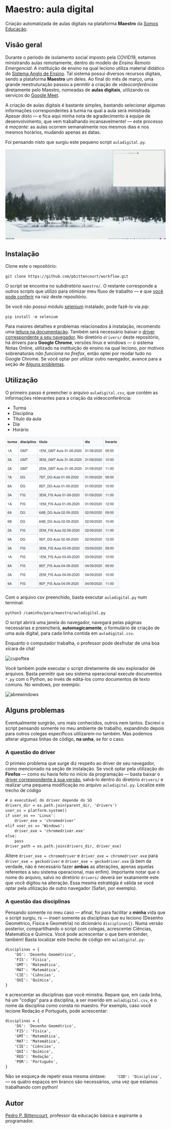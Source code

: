 # Maestro: aula digital 
Criação automatizada de aulas digitais na plataforma **Maestro** da [Somos Educação](https://www.somoseducacao.com.br/).

## Visão geral

Durante o período de isolamento social imposto pela COVID19, estamos ministrando aulas remotamente, dentro do modelo de *Ensino Remoto Emergencial*. A instituição de ensino na qual leciono utiliza material didático do [Sistema Anglo de Ensino](https://portal.sistemaanglo.com.br). Tal sistema possui diversos recursos digitais, sendo a plataforma **Maestro** um deles. Ao final do mês de março, uma grande reestruturação passou a permitir a criação de *videoconferências* diretamente pelo Maestro, nomeadas de **aulas digitais**, utilizando os serviços do [Google Meet](https://meet.google.com).

A criação de aulas digitais é bastante simples, bastando selecionar algumas informações correspondentes à turma na qual a aula será ministrada. Apesar disto — e fica aqui minha nota de agradecimento à equipe de desenvolvimento, que vem trabalhando incansavelmente! — este processo é *maçante*: as aulas ocorrem semanalmente nos mesmos dias e nos mesmos horários, mudando apenas as datas.

Foi pensando nisto que surgiu este pequeno script `auladigital.py`.

![workflow](img/workflow.gif)

## Instalação

Clone este o repositório:

`git clone https://github.com/pbittencourt/workflow.git`

O script se encontra no subdiretório `maestro/`. O restante corresponde a outros scripts que utilizo para otimizar meu fluxo de trabalho — e que [você pode conferir](https://github.com/pbittencourt/workflow) na raiz deste repositório.

Se você não possui módulo [selenium](https://selenium-python.readthedocs.io/) instalado, pode fazê-lo via *pip*:

`pip install -m selenium`

Para maiores detalhes e problemas relacionados à instalação, recomendo uma [leitura na documentação](https://selenium-python.readthedocs.io/installation.html). Também será necessário baixar o [driver correspondente a seu navegador](https://selenium-python.readthedocs.io/installation.html#drivers). No diretório `drivers/` deste repositório, há drivers para **Google Chrome**, versões linux e windows — o sistema Notas Online, utilizado na instituição de ensino na qual leciono, por motivos sobrenaturais *não funciona no firefox*, então optei por reodar tudo no Google Chrome. Se você optar por utilizar outro navegador, avance para a seção de [Alguns problemas](#alguns-problemas).

## Utilização

O primeiro passo é preencher o arquivo `auladigital.csv`, que contém as informações relevantes para a criação da videoconferência:

- Turma
- Disciplina
- Título da aula
- Dia
- Horário

![auladigitalcsv](img/auladigital-csv.png)

Com o arquivo csv preenchido, basta executar `auladigital.py` num terminal:

`python3 /caminho/para/maestro/auladigital.py`

O script abrirá uma janela do navegador, navegará pelas páginas necessárias e preencherá, **automagicamente**, o formulário de criação de uma aula digital, para cada linha contida em `auladigital.csv`.

Enquanto o computador trabalha, o professor pode desfrutar de uma boa xícara de chá!

![cupoftea](https://media.giphy.com/media/3Hw9ggazsWYtC8YzJW/giphy.gif)

Você também pode executar o script diretamente de seu explorador de arquivos. Basta permitir que seu sistema operacional execute documentos `*.py` com o Python, ao invés de editá-los como documentos de texto comuns. No windows, por exemplo:

![abrewindows](img/abrewindows.png)

## Alguns problemas

Eventualmente surgirão, uns mais conhecidos, outros nem tantos. Escrevi o script pensando somente no meu ambiente de trabalho, expandindo depois para outros colegas específicos utilizarem-no também. Mas podemos alterar algumas linhas de código, **na unha**, se for o caso.

### A questão do driver

O primeio problema que surge diz respeito ao driver de seu navegador, como mencionado na seção de instalação. Se você optar pela utilização do **Firefox** — como eu havia feito no início da programação — basta baixar o [driver correspondente à sua versão](https://github.com/mozilla/geckodriver/releases), salvá-lo dentro do diretório `drivers/` e realizar uma pequena modificação no arquivo `auladigital.py`. Localize este trecho de código
```
# o executável do driver depende do SO
drivers_dir = os.path.join(parent_dir, 'drivers')
user_os = platform.system()
if user_os == 'Linux':
    driver_exe = 'chromedriver'
elif user_os == 'Windows':
    driver_exe = 'chromedriver.exe'
else:
    pass
driver_path = os.path.join(drivers_dir, driver_exe)
```
Altere `driver_exe = chromedriver` e `driver_exe = chromedriver.exe` para `driver_exe = geckodriver` e `driver_exe = geckodriver.exe` (à bem da verdade, não é necessário fazer **ambas** as alterações, apenas aquelas referentes a seu sistema operacional, mas enfim). Importante notar que o nome do arquivo, salvo no diretório `drivers/` deverá ser exatamente este que você digitou na alteração. Essa mesma estratégia é válida se você optar pela utilização de outro navegador (Safari, por exemplo).

### A questão das disciplinas

Pensando somente no meu caso —  afinal, foi para facilitar a **minha** vida que o script surgiu, rs —  inseri somente as disciplinas que eu leciono (Desenho Geométrico, Física e Geometria) no dicionário `disciplinas{}`. Numa versão posterior, compartilhando o script com colegas, acrescentei Ciências, Matemática e Química. Você pode acrescentar o que bem entender, também! Basta localizar este trecho de código em `auladigital.py`:
```
disciplinas = {
    'DG': 'Desenho Geométrico',
    'FIS': 'Física',
    'GMT': 'Matemática',
    'MAT': 'Matemática',
    'CIE': 'Ciências',
    'QUI': 'Química',
}
```
e acrescentar as disciplinas que você ministra. Repare que, em cada linha, há um "código" para a disciplina, a ser inserido em `auladigital.csv`, e o nome da disciplina como consta no maestro. Por exemplo, caso você lecione Redação e Português, pode acrescentar:
```
disciplinas = {
    'DG': 'Desenho Geométrico',
    'FIS': 'Física',
    'GMT': 'Matemática',
    'MAT': 'Matemática',
    'CIE': 'Ciências',
    'QUI': 'Química',
    'RED': 'Redação',
    'POR': 'Português',
}
```
Não se esqueça de repetir essa mesma sintaxe: `    'COD': 'Disciplina',` —  os quatro espaços em branco são necessários, uma vez que estamos trabalhando com python!

## Autor

[Pedro P. Bittencourt](pedrobittencourt.com.br), professor da educação básica e aspirante a programador.
